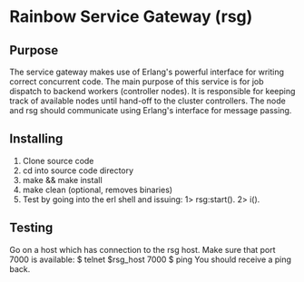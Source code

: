 Rainbow Service Gateway (rsg)
=============================

Purpose
-------

The service gateway makes use of Erlang's powerful interface for writing correct concurrent code. The main purpose of this service is for job dispatch to backend workers (controller nodes). It is responsible for keeping track of available nodes until hand-off to the cluster controllers. The node and rsg should communicate using Erlang's interface for message passing.

Installing
----------

1. Clone source code
2. cd into source code directory
3. make && make install
4. make clean (optional, removes binaries)
5. Test by going into the erl shell and issuing:
	1> rsg:start().
	2> i().

Testing
-------
Go on a host which has connection to the rsg host. Make sure that port 7000 is available:
	$ telnet $rsg_host 7000 
	$ ping
You should receive a ping back.
